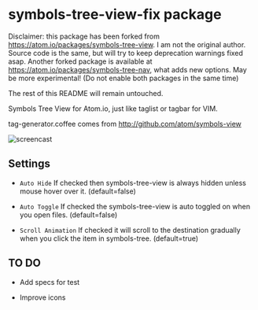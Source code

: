 # symbols-tree-view-fix package

Disclaimer: this package has been forked from https://atom.io/packages/symbols-tree-view. I am not the original author. Source code is the same, but will try to keep deprecation warnings fixed asap.
Another forked package is available at https://atom.io/packages/symbols-tree-nav, what adds new options. May be more experimental! (Do not enable both packages in the same time)

The rest of this README will remain untouched.

Symbols Tree View for Atom.io, just like taglist or tagbar for VIM.

tag-generator.coffee comes from http://github.com/atom/symbols-view

![screencast](https://raw.githubusercontent.com/xndcn/symbols-tree-view/master/screencast.gif?raw=true)

## Settings

* `Auto Hide` If checked then symbols-tree-view is always hidden unless mouse hover over it. (default=false)

* `Auto Toggle` If checked the symbols-tree-view is auto toggled on when you open files. (default=false)

* `Scroll Animation` If checked it will scroll to the destination gradually when you click the item in symbols-tree. (default=true)

## TO DO

* Add specs for test

* Improve icons

